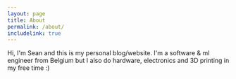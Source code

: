```yaml
---
layout: page
title: About
permalink: /about/
includelink: true
---
```


Hi, I'm Sean and this is my personal blog/website.
I'm a software & ml engineer from Belgium but I also do hardware, electronics and 3D printing in my free time :)